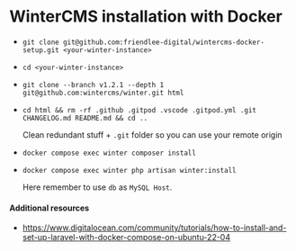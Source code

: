 # WinterCMS installation with Docker 

- `git clone git@github.com:friendlee-digital/wintercms-docker-setup.git <your-winter-instance>`
- `cd <your-winter-instance>`
- `git clone --branch v1.2.1 --depth 1 git@github.com:wintercms/winter.git html`
- `cd html && rm -rf .github .gitpod .vscode .gitpod.yml .git CHANGELOG.md README.md && cd ..`
  
  Clean redundant stuff + `.git` folder so you can use your remote origin
- `docker compose exec winter composer install`
- `docker compose exec winter php artisan winter:install`
  
  Here remember to use `db` as `MySQL Host`.

#### Additional resources
- https://www.digitalocean.com/community/tutorials/how-to-install-and-set-up-laravel-with-docker-compose-on-ubuntu-22-04
